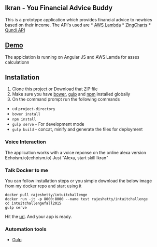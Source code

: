 ## Ikran  - You Financial Advice Buddy

This is a prototype application which provides financial advice to newbies based on their income.
The API's used are
    * [AWS Lambda](https://aws.amazon.com/lambda/)
    * [ZingCharts](http://zingchart.github.io/ZingChart-AngularJS/)
    * [Qundi API](https://www.quandl.com/tools/api)

## [Demo](http://rajeshetty.com/index.html)

The applciation is running on Angular JS and AWS Lamda for asses calculationn


## Installation
1. Clone this project or Download that ZIP file
2. Make sure you have [bower](http://bower.io/), [gulp](https://www.npmjs.com/package/gulp) and  [npm](https://www.npmjs.org/) installed globally
3. On the command prompt run the following commands
- cd `project-directory`
- `bower install`
- `npm install`
- `gulp serve` - For development mode
- `gulp build` - concat, minify and generate the files for deployment


### Voice Interaction

The application works with a voice reponse on the online alexa version Echoism.io[echoism.io]
Just  "Alexa, start skill Ikran"

### Talk Docker to me

You can follow installation steps or you simple download the below image from my docker repo and start using it
```
docker pull rajeshetty/intuitchallenge
docker run -it -p 8000:8000 --name test rajeshetty/intuitchallenge
cd intuitchallengefall2015
gulp serve
```
Hit the [url](http://localhost:8000/#/login). And your app is ready.

### Automation tools

- [Gulp](http://gulpjs.com/)
